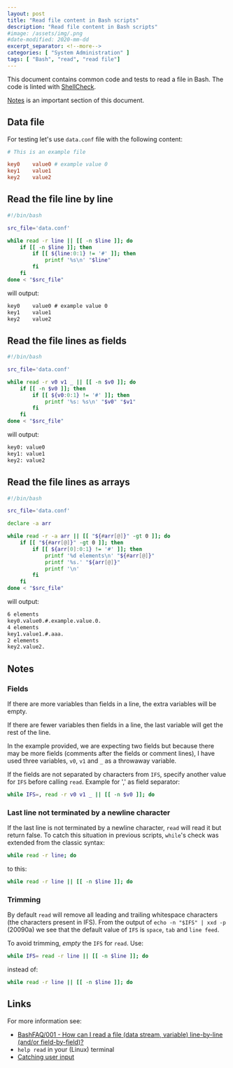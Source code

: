 ```yaml
---
layout: post
title: "Read file content in Bash scripts"
description: "Read file content in Bash scripts"
#image: /assets/img/.png
#date-modified: 2020-mm-dd
excerpt_separator: <!--more-->
categories: [ "System Administration" ]
tags: [ "Bash", "read", "read file"]
---
```


This document contains common code and tests to read a file in Bash.
The code is linted with [ShellCheck](https://www.shellcheck.net/).

[Notes](#notes) is an important section of this document.

## Data file

For testing let's use `data.conf` file with the following content:

```conf
# This is an example file

key0    value0 # example value 0
key1    value1
key2    value2
```

## Read the file line by line

```sh
#!/bin/bash

src_file='data.conf'

while read -r line || [[ -n $line ]]; do
    if [[ -n $line ]]; then
        if [[ ${line:0:1} != '#' ]]; then
            printf '%s\n' "$line"
        fi
    fi
done < "$src_file"
```

will output:

```txt
key0    value0 # example value 0
key1    value1
key2    value2
```

## Read the file lines as fields

```sh
#!/bin/bash

src_file='data.conf'

while read -r v0 v1 _ || [[ -n $v0 ]]; do
    if [[ -n $v0 ]]; then
        if [[ ${v0:0:1} != '#' ]]; then
            printf '%s: %s\n' "$v0" "$v1"
        fi
    fi
done < "$src_file"
```

will output:

```txt
key0: value0
key1: value1
key2: value2
```

## Read the file lines as arrays

```sh
#!/bin/bash

src_file='data.conf'

declare -a arr

while read -r -a arr || [[ "${#arr[@]}" -gt 0 ]]; do
    if [[ "${#arr[@]}" -gt 0 ]]; then
        if [[ ${arr[0]:0:1} != '#' ]]; then
            printf '%d elements\n' "${#arr[@]}"
            printf '%s.' "${arr[@]}"
            printf '\n'
        fi
    fi
done < "$src_file"
```

will output:

```txt
6 elements
key0.value0.#.example.value.0.
4 elements
key1.value1.#.aaa.
2 elements
key2.value2.
```

## Notes

### Fields

If there are more variables than fields in a line, the extra variables will be empty.

If there are fewer variables then fields in a line, the last variable will get the rest of the line.

In the example provided, we are expecting two fields but because there may be more fields (comments after the fields or comment lines), I have used three variables, `v0`, `v1` and `_` as a throwaway variable.

If the fields are not separated by characters from `IFS`, specify another value for `IFS` before calling `read`. Example for ',' as field separator:

```sh
while IFS=, read -r v0 v1 _ || [[ -n $v0 ]]; do
```

### Last line not terminated by a newline character

If the last line is not terminated by a newline character, `read` will read it but return false. To catch this situation in previous scripts, `while`'s check was extended from the classic syntax:

```sh
while read -r line; do
```

to this:

```sh
while read -r line || [[ -n $line ]]; do
```

### Trimming

By default `read` will remove all leading and trailing whitespace characters (the characters present in IFS).
From the output of `echo -n "$IFS" | xxd -p` (20090a) we see that the default value of `IFS` is `space`, `tab` and `line feed`.

To avoid trimming, *empty* the `IFS` for `read`. Use:

```sh
while IFS= read -r line || [[ -n $line ]]; do
```

instead of:

```sh
while read -r line || [[ -n $line ]]; do
```

## Links

For more information see:

- [BashFAQ/001 - How can I read a file (data stream, variable) line-by-line (and/or field-by-field)?](http://mywiki.wooledge.org/BashFAQ/001)
- `help read` in your (Linux) terminal
- [Catching user input](https://tldp.org/LDP/Bash-Beginners-Guide/html/sect_08_02.html)
